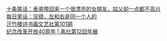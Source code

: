   
[十条笑话：表弟带回来一个很漂亮的女朋友，姑父却一点都不高兴](http://www.dianyue.me/archives/727/psubevvb2la3el9u/)  
[每日笑话：没错，左和右是同一个人的](http://www.dianyue.me/archives/332/ra00cxoj2sue8rs5/)  
[汗竹楼诗书画文艺社第101期](http://www.dianyue.me/archives/529/5b3vqu2bi71skupv/)  
[纪念改革开放40周年 | 禹社第12回年展](http://www.dianyue.me/archives/755/equi8oo6ma0ub3oh/)